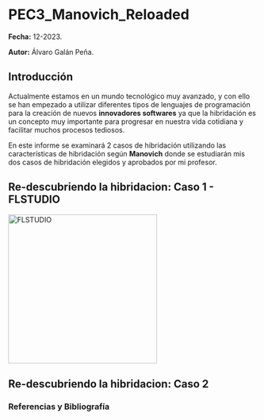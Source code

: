 # PEC3_Manovich_Reloaded

**Fecha:** 12-2023.

**Autor:** Álvaro Galán Peña.

## Introducción
Actualmente estamos en un mundo tecnológico muy avanzado, y con ello se han empezado a utilizar diferentes tipos de lenguajes de programación para la creación de nuevos **innovadores softwares** ya que la hibridación es un concepto muy importante para progresar en nuestra vida cotidiana y facilitar muchos procesos tediosos.

En este informe se examinará 2 casos de hibridación utilizando las características de hibridación según **Manovich** donde se estudiarán mis dos casos de hibridación elegidos y aprobados por mi profesor. 



## Re-descubriendo la hibridacion: Caso 1 - FLSTUDIO
<img src="https://static.wikia.nocookie.net/softwareprogramas-y-aplicaciones/images/0/0b/Flstudio.png/revision/latest?cb=20160301021919&path-prefix=es" alt="FLSTUDIO" width="300px">


## Re-descubriendo la hibridacion: Caso 2


### Referencias y Bibliografía
